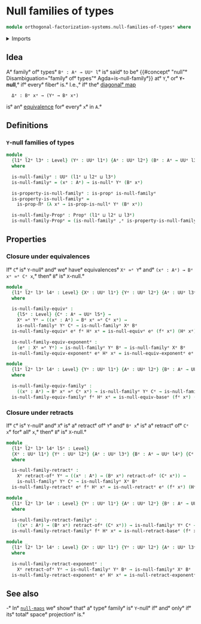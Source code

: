 # Null families of types

```agda
module orthogonal-factorization-systems.null-families-of-typesᵉ where
```

<details><summary>Imports</summary>

```agda
open import foundation.dependent-pair-typesᵉ
open import foundation.equivalencesᵉ
open import foundation.precomposition-functionsᵉ
open import foundation.propositionsᵉ
open import foundation.retracts-of-typesᵉ
open import foundation.universe-levelsᵉ

open import orthogonal-factorization-systems.null-typesᵉ
open import orthogonal-factorization-systems.orthogonal-mapsᵉ
```

</details>

## Idea

Aᵉ familyᵉ ofᵉ typesᵉ `Bᵉ : Aᵉ → UUᵉ l`ᵉ isᵉ saidᵉ to beᵉ
{{#conceptᵉ "null"ᵉ Disambiguation="familyᵉ ofᵉ types"ᵉ Agda=is-null-familyᵉ}} atᵉ `Y`,ᵉ
orᵉ **`Y`-null**,ᵉ ifᵉ everyᵉ fiberᵉ is.ᵉ I.e.,ᵉ ifᵉ theᵉ
[diagonalᵉ map](foundation.diagonal-maps-of-types.mdᵉ)

```text
  Δᵉ : Bᵉ xᵉ → (Yᵉ → Bᵉ xᵉ)
```

isᵉ anᵉ [equivalence](foundation-core.equivalences.mdᵉ) forᵉ everyᵉ `x`ᵉ in `A`.ᵉ

## Definitions

### `Y`-null families of types

```agda
module _
  {l1ᵉ l2ᵉ l3ᵉ : Level} (Yᵉ : UUᵉ l1ᵉ) {Aᵉ : UUᵉ l2ᵉ} (Bᵉ : Aᵉ → UUᵉ l3ᵉ)
  where

  is-null-familyᵉ : UUᵉ (l1ᵉ ⊔ l2ᵉ ⊔ l3ᵉ)
  is-null-familyᵉ = (xᵉ : Aᵉ) → is-nullᵉ Yᵉ (Bᵉ xᵉ)

  is-property-is-null-familyᵉ : is-propᵉ is-null-familyᵉ
  is-property-is-null-familyᵉ =
    is-prop-Πᵉ (λ xᵉ → is-prop-is-nullᵉ Yᵉ (Bᵉ xᵉ))

  is-null-family-Propᵉ : Propᵉ (l1ᵉ ⊔ l2ᵉ ⊔ l3ᵉ)
  is-null-family-Propᵉ = (is-null-familyᵉ ,ᵉ is-property-is-null-familyᵉ)
```

## Properties

### Closure under equivalences

Ifᵉ `C`ᵉ isᵉ `Y`-nullᵉ andᵉ weᵉ haveᵉ equivalencesᵉ `Xᵉ ≃ᵉ Y`ᵉ andᵉ `(xᵉ : Aᵉ) → Bᵉ xᵉ ≃ᵉ Cᵉ x`,ᵉ
thenᵉ `B`ᵉ isᵉ `X`-null.ᵉ

```agda
module _
  {l1ᵉ l2ᵉ l3ᵉ l4ᵉ : Level} {Xᵉ : UUᵉ l1ᵉ} {Yᵉ : UUᵉ l2ᵉ} {Aᵉ : UUᵉ l3ᵉ} {Bᵉ : Aᵉ → UUᵉ l4ᵉ}
  where

  is-null-family-equivᵉ :
    {l5ᵉ : Level} {Cᵉ : Aᵉ → UUᵉ l5ᵉ} →
    Xᵉ ≃ᵉ Yᵉ → ((xᵉ : Aᵉ) → Bᵉ xᵉ ≃ᵉ Cᵉ xᵉ) →
    is-null-familyᵉ Yᵉ Cᵉ → is-null-familyᵉ Xᵉ Bᵉ
  is-null-family-equivᵉ eᵉ fᵉ Hᵉ xᵉ = is-null-equivᵉ eᵉ (fᵉ xᵉ) (Hᵉ xᵉ)

  is-null-family-equiv-exponentᵉ :
    (eᵉ : Xᵉ ≃ᵉ Yᵉ) → is-null-familyᵉ Yᵉ Bᵉ → is-null-familyᵉ Xᵉ Bᵉ
  is-null-family-equiv-exponentᵉ eᵉ Hᵉ xᵉ = is-null-equiv-exponentᵉ eᵉ (Hᵉ xᵉ)

module _
  {l1ᵉ l2ᵉ l3ᵉ l4ᵉ : Level} {Yᵉ : UUᵉ l1ᵉ} {Aᵉ : UUᵉ l2ᵉ} {Bᵉ : Aᵉ → UUᵉ l3ᵉ} {Cᵉ : Aᵉ → UUᵉ l4ᵉ}
  where

  is-null-family-equiv-familyᵉ :
    ((xᵉ : Aᵉ) → Bᵉ xᵉ ≃ᵉ Cᵉ xᵉ) → is-null-familyᵉ Yᵉ Cᵉ → is-null-familyᵉ Yᵉ Bᵉ
  is-null-family-equiv-familyᵉ fᵉ Hᵉ xᵉ = is-null-equiv-baseᵉ (fᵉ xᵉ) (Hᵉ xᵉ)
```

### Closure under retracts

Ifᵉ `C`ᵉ isᵉ `Y`-nullᵉ andᵉ `X`ᵉ isᵉ aᵉ retractᵉ ofᵉ `Y`ᵉ andᵉ `Bᵉ x`ᵉ isᵉ aᵉ retractᵉ ofᵉ `Cᵉ x`ᵉ
forᵉ allᵉ `x`,ᵉ thenᵉ `B`ᵉ isᵉ `X`-null.ᵉ

```agda
module _
  {l1ᵉ l2ᵉ l3ᵉ l4ᵉ l5ᵉ : Level}
  {Xᵉ : UUᵉ l1ᵉ} {Yᵉ : UUᵉ l2ᵉ} {Aᵉ : UUᵉ l3ᵉ} {Bᵉ : Aᵉ → UUᵉ l4ᵉ} {Cᵉ : Aᵉ → UUᵉ l5ᵉ}
  where

  is-null-family-retractᵉ :
    Xᵉ retract-ofᵉ Yᵉ → ((xᵉ : Aᵉ) → (Bᵉ xᵉ) retract-ofᵉ (Cᵉ xᵉ)) →
    is-null-familyᵉ Yᵉ Cᵉ → is-null-familyᵉ Xᵉ Bᵉ
  is-null-family-retractᵉ eᵉ fᵉ Hᵉ xᵉ = is-null-retractᵉ eᵉ (fᵉ xᵉ) (Hᵉ xᵉ)

module _
  {l1ᵉ l2ᵉ l3ᵉ l4ᵉ : Level} {Yᵉ : UUᵉ l1ᵉ} {Aᵉ : UUᵉ l2ᵉ} {Bᵉ : Aᵉ → UUᵉ l3ᵉ} {Cᵉ : Aᵉ → UUᵉ l4ᵉ}
  where

  is-null-family-retract-familyᵉ :
    ((xᵉ : Aᵉ) → (Bᵉ xᵉ) retract-ofᵉ (Cᵉ xᵉ)) → is-null-familyᵉ Yᵉ Cᵉ → is-null-familyᵉ Yᵉ Bᵉ
  is-null-family-retract-familyᵉ fᵉ Hᵉ xᵉ = is-null-retract-baseᵉ (fᵉ xᵉ) (Hᵉ xᵉ)

module _
  {l1ᵉ l2ᵉ l3ᵉ l4ᵉ : Level} {Xᵉ : UUᵉ l1ᵉ} {Yᵉ : UUᵉ l2ᵉ} {Aᵉ : UUᵉ l3ᵉ} {Bᵉ : Aᵉ → UUᵉ l4ᵉ}
  where

  is-null-family-retract-exponentᵉ :
    Xᵉ retract-ofᵉ Yᵉ → is-null-familyᵉ Yᵉ Bᵉ → is-null-familyᵉ Xᵉ Bᵉ
  is-null-family-retract-exponentᵉ eᵉ Hᵉ xᵉ = is-null-retract-exponentᵉ eᵉ (Hᵉ xᵉ)
```

## See also

-ᵉ Inᵉ [`null-maps`](orthogonal-factorization-systems.null-maps.mdᵉ) weᵉ showᵉ thatᵉ aᵉ
  typeᵉ familyᵉ isᵉ `Y`-nullᵉ ifᵉ andᵉ onlyᵉ ifᵉ itsᵉ totalᵉ spaceᵉ projectionᵉ is.ᵉ